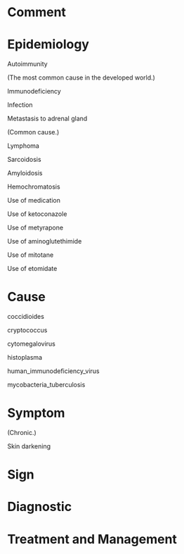 # Comment

# Epidemiology

Autoimmunity

(The most common cause in the developed world.)

Immunodeficiency

Infection

Metastasis to adrenal gland

(Common cause.)

Lymphoma

Sarcoidosis

Amyloidosis

Hemochromatosis

Use of medication

Use of ketoconazole

Use of metyrapone

Use of aminoglutethimide

Use of mitotane

Use of etomidate

# Cause

coccidioides

cryptococcus

cytomegalovirus

histoplasma

human_immunodeficiency_virus

mycobacteria_tuberculosis

# Symptom

(Chronic.)

Skin darkening

# Sign

# Diagnostic

# Treatment and Management
